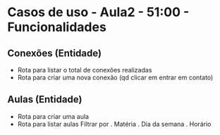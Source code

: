 
# Casos de uso - Aula2 - 51:00 - Funcionalidades

## Conexões (Entidade)
- Rota para listar o total de conexões realizadas
- Rota para criar uma nova conexão (qd clicar em entrar em contato)

## Aulas (Entidade)
- Rota para criar uma aula
- Rota para listar aulas
    Filtrar por
    . Matéria
    . Dia da semana
    . Horário



